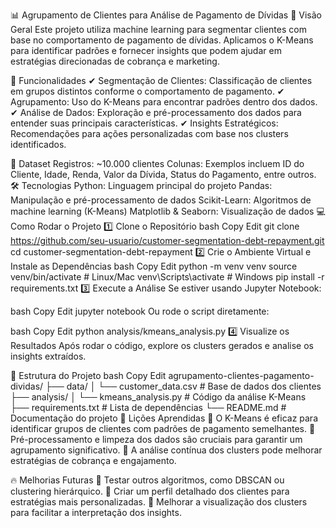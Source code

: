 📊 Agrupamento de Clientes para Análise de Pagamento de Dívidas
📌 Visão Geral
Este projeto utiliza machine learning para segmentar clientes com base no comportamento de pagamento de dívidas. Aplicamos o K-Means para identificar padrões e fornecer insights que podem ajudar em estratégias direcionadas de cobrança e marketing.

🚀 Funcionalidades
✔ Segmentação de Clientes: Classificação de clientes em grupos distintos conforme o comportamento de pagamento.
✔ Agrupamento: Uso do K-Means para encontrar padrões dentro dos dados.
✔ Análise de Dados: Exploração e pré-processamento dos dados para entender suas principais características.
✔ Insights Estratégicos: Recomendações para ações personalizadas com base nos clusters identificados.

📂 Dataset
Registros: ~10.000 clientes
Colunas: Exemplos incluem ID do Cliente, Idade, Renda, Valor da Dívida, Status do Pagamento, entre outros.
🛠️ Tecnologias
Python: Linguagem principal do projeto
Pandas: Manipulação e pré-processamento de dados
Scikit-Learn: Algoritmos de machine learning (K-Means)
Matplotlib & Seaborn: Visualização de dados
💻 Como Rodar o Projeto
1️⃣ Clone o Repositório
bash
Copy
Edit
git clone https://github.com/seu-usuario/customer-segmentation-debt-repayment.git
cd customer-segmentation-debt-repayment
2️⃣ Crie o Ambiente Virtual e Instale as Dependências
bash
Copy
Edit
python -m venv venv
source venv/bin/activate  # Linux/Mac
venv\Scripts\activate  # Windows
pip install -r requirements.txt
3️⃣ Execute a Análise
Se estiver usando Jupyter Notebook:

bash
Copy
Edit
jupyter notebook
Ou rode o script diretamente:

bash
Copy
Edit
python analysis/kmeans_analysis.py
4️⃣ Visualize os Resultados
Após rodar o código, explore os clusters gerados e analise os insights extraídos.

📁 Estrutura do Projeto
bash
Copy
Edit
agrupamento-clientes-pagamento-dividas/
├── data/
│   └── customer_data.csv         # Base de dados dos clientes
├── analysis/
│   └── kmeans_analysis.py        # Código da análise K-Means
├── requirements.txt              # Lista de dependências
└── README.md                     # Documentação do projeto
🎯 Lições Aprendidas
📌 O K-Means é eficaz para identificar grupos de clientes com padrões de pagamento semelhantes.
📌 Pré-processamento e limpeza dos dados são cruciais para garantir um agrupamento significativo.
📌 A análise contínua dos clusters pode melhorar estratégias de cobrança e engajamento.

🔥 Melhorias Futuras
🔹 Testar outros algoritmos, como DBSCAN ou clustering hierárquico.
🔹 Criar um perfil detalhado dos clientes para estratégias mais personalizadas.
🔹 Melhorar a visualização dos clusters para facilitar a interpretação dos insights.